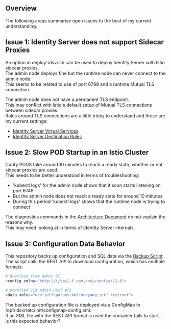 ## Overview

The following areas summarise open issues to the best of my current understanding.

## Issue 1: Identity Server does not support Sidecar Proxies

An option in deploy-idsvr.sh can be used to deploy Identity Server with Istio sidecar proxies.\
The admin node deploys fine but the runtime node can never connect to the admin node.\
This seems to be related to use of port 6789 and a runtime Mutual TLS connection.

The admin node does not have a permanent TLS endpoint.\
This may conflict with Istio's default setup of Mutual TLS connections between sidecar proxies.\
Rules around TLS connections are a little tricky to understand and these are my current settings:

- [Identity Server Virtual Services](./idsvr/virtualservices.yaml)
- [Identity Server Destination Rules](./idsvr/destinationrules.yaml)

## Issue 2: Slow POD Startup in an Istio Cluster

Curity PODS take around 10 minutes to reach a ready state, whether or not sidecar proxies are used.\
This needs to be better understood in terms of troubleshooting:

- 'kubectl logs' for the admin node shows that it soon starts listening on port 6749
- But the admin node does not reach a ready state for around 10 minutes
- During this period 'kubectl logs' shows that the runtime node is trying to connect

The diagnostics commands in the [Architecture Document](ARCHITECTURE.MD) do not explain the reasons why.\
This may need looking at in terms of Identity Server internals.

## Issue 3: Configuration Data Behavior

This repository backs up configuration and SQL data via the [Backup Script](backup-data.sh).\
The script calls the REST API to download configuration, which has multiple formats:

```bash
# Download from Admin UI
<config xmlns="http:\/\/tail-f.com\/ns\/config\/1.0">

# Download via Admin REST API
<data xmlns="urn:ietf:params:xml:ns:yang:ietf-restconf">
```

The backed up configuration file is deployed via a ConfigMap to /opt/idsvr/etc/init/configmap-config.xml.\
If an XML file with the REST API format is used the container fails to start - is this expected behavior?
